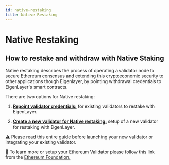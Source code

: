 ```yaml
---
id: native-restaking 
title: Native Restaking
---
```


# Native Restaking

## How to restake and withdraw with Native Staking

Native restaking describes the process of operating a validator node to secure Ethereum consensus and extending this cryptoeconomic security to other applications though Eigenlayer, by pointing withdrawal credentials to EigenLayer's smart contracts.

There are two options for Native restaking:

1. [**Repoint validator credentials:**](for-existing-validators.md) for existing validators to restake with EigenLayer.

2. [**Create a new validator for Native restaking:**](for-new-validators.md) setup of a new validator for restaking with EigenLayer.


:warning:  Please read this entire guide before launching your new validator or integrating your existing validator.

:memo:  To learn more or setup your Ethereum Validator please follow this link from the [Ethereum Foundation.](https://launchpad.ethereum.org/)